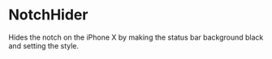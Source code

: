 # NotchHider
Hides the notch on the iPhone X by making the status bar background black and setting the style.
